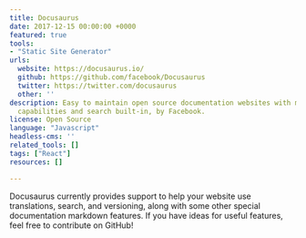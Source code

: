 ```yaml
---
title: Docusaurus
date: 2017-12-15 00:00:00 +0000
featured: true
tools:
- "Static Site Generator"
urls:
  website: https://docusaurus.io/
  github: https://github.com/facebook/Docusaurus
  twitter: https://twitter.com/docusaurus
  other: ''
description: Easy to maintain open source documentation websites with multilingual
  capabilities and search built-in, by Facebook.
license: Open Source
language: "Javascript"
headless-cms: ''
related_tools: []
tags: ["React"]
resources: []

---
```

Docusaurus currently provides support to help your website use translations, search, and versioning, along with some other special documentation markdown features. If you have ideas for useful features, feel free to contribute on GitHub!
